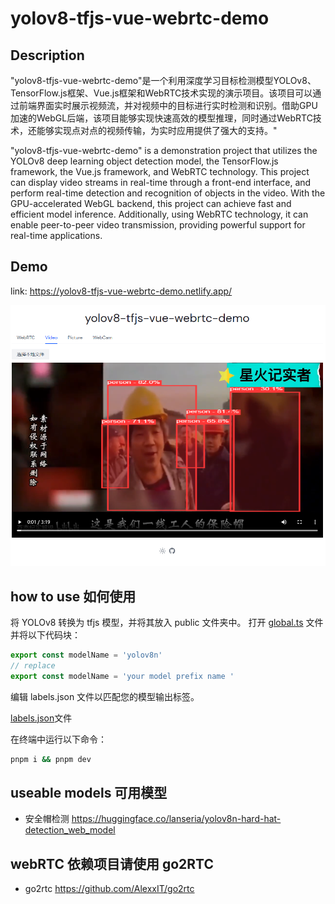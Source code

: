 # yolov8-tfjs-vue-webrtc-demo

## Description

"yolov8-tfjs-vue-webrtc-demo"是一个利用深度学习目标检测模型YOLOv8、TensorFlow.js框架、Vue.js框架和WebRTC技术实现的演示项目。该项目可以通过前端界面实时展示视频流，并对视频中的目标进行实时检测和识别。借助GPU加速的WebGL后端，该项目能够实现快速高效的模型推理，同时通过WebRTC技术，还能够实现点对点的视频传输，为实时应用提供了强大的支持。"

"yolov8-tfjs-vue-webrtc-demo" is a demonstration project that utilizes the YOLOv8 deep learning object detection model, the TensorFlow.js framework, the Vue.js framework, and WebRTC technology. This project can display video streams in real-time through a front-end interface, and perform real-time detection and recognition of objects in the video. With the GPU-accelerated WebGL backend, this project can achieve fast and efficient model inference. Additionally, using WebRTC technology, it can enable peer-to-peer video transmission, providing powerful support for real-time applications.

## Demo

link: https://yolov8-tfjs-vue-webrtc-demo.netlify.app/

![demo](docs/video.png)

## how to use 如何使用

将 YOLOv8 转换为 tfjs 模型，并将其放入 public 文件夹中。
打开 [global.ts](src/composables/global.ts) 文件并将以下代码块：
```ts
export const modelName = 'yolov8n'
// replace
export const modelName = 'your model prefix name '
```
编辑 labels.json 文件以匹配您的模型输出标签。

[labels.json](src/utils/labels.json)文件

在终端中运行以下命令：

```bash
pnpm i && pnpm dev
```

## useable models 可用模型

- 安全帽检测 https://huggingface.co/lanseria/yolov8n-hard-hat-detection_web_model

## webRTC 依赖项目请使用 go2RTC 

- go2rtc https://github.com/AlexxIT/go2rtc
